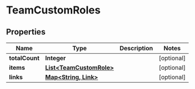 

# TeamCustomRoles


## Properties

Name | Type | Description | Notes
------------ | ------------- | ------------- | -------------
**totalCount** | **Integer** |  |  [optional]
**items** | [**List&lt;TeamCustomRole&gt;**](TeamCustomRole.md) |  |  [optional]
**links** | [**Map&lt;String, Link&gt;**](Link.md) |  |  [optional]



